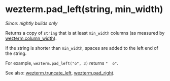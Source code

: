 # wezterm.pad_left(string, min_width)

*Since: nightly builds only*

Returns a copy of `string` that is at least `min_width` columns
(as measured by [wezterm.column_width](column_width.md)).

If the string is shorter than `min_width`, spaces are added to
the left end of the string.

For example, `wezterm.pad_left("o", 3)` returns `"  o"`.

See also: [wezterm.truncate_left](truncate_left.md), [wezterm.pad_right](pad_right.md).


